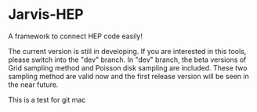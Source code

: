 # Jarvis-HEP
A framework to connect HEP code easily! 

The current version is still in developing. If you are interested in this tools, please switch into the "dev" branch. In "dev" branch, the beta versions of Grid sampling method and Poisson disk sampling are included. These two sampling method are valid now and the first release version will be seen in the near future. 

This is a test for git mac

